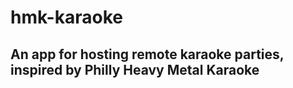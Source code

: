 # hmk-karaoke

## An app for hosting remote karaoke parties, inspired by Philly Heavy Metal Karaoke
